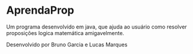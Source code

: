 # AprendaProp
Um programa desenvolvido em java, que ajuda ao usuário como resolver proposições logica matemática amigavelmente.

Desenvolvido por Bruno Garcia e Lucas Marques
